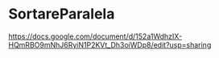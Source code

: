 # SortareParalela

https://docs.google.com/document/d/152a1WdhzIX-HQmRBO9mNhJ6RyiN1P2KVt_Dh3oiWDp8/edit?usp=sharing
